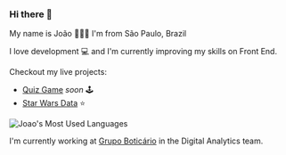 ### Hi there 👋

My name is João 👨🏼‍💻️ I'm from São Paulo, Brazil 

I love development 💻 and I'm currently improving my skills on Front End.

Checkout my live projects: 

- <a href="https://github.com/joaopedromatias">Quiz Game</a> <i>soon</i> 🕹️
- <a href="https://star-wars-react-api.netlify.app/">Star Wars Data</a> ⭐️


![Joao's Most Used Languages](https://github-readme-stats.vercel.app/api/top-langs/?username=joaopedromatias&langs_count=10&theme=radical&layout=compact)

I'm currently working at <a href="https://github.com/grupoboticario">Grupo Boticário</a> in the Digital Analytics team.

